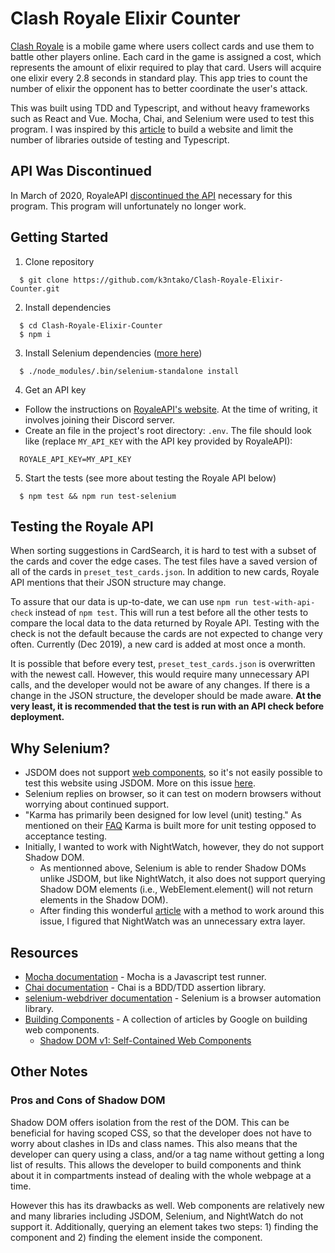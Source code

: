 # Clash Royale Elixir Counter

[Clash Royale](https://clashroyale.com/) is a mobile game where users collect cards and use them to battle other players online. Each card in the game is assigned a cost, which represents the amount of elixir required to play that card. Users will acquire one elixir every 2.8 seconds in standard play. This app tries to count the number of elixir the opponent has to better coordinate the user's attack.

This was built using TDD and Typescript, and without heavy frameworks such as React and Vue. Mocha, Chai, and Selenium were used to test this program. I was inspired by this [article](https://blog.bitsrc.io/can-you-build-web-apps-in-2019-without-a-framework-1065ad82b79f) to build a website and limit the number of libraries outside of testing and Typescript.

## API Was Discontinued

In March of 2020, RoyaleAPI [discontinued the API](https://royaleapi.com/blog/sunset-api) necessary for this program. This program will unfortunately no longer work.

## Getting Started

1. Clone repository

```
  $ git clone https://github.com/k3ntako/Clash-Royale-Elixir-Counter.git
```

2. Install dependencies

```
  $ cd Clash-Royale-Elixir-Counter
  $ npm i
```

3. Install Selenium dependencies ([more here](https://github.com/vvo/selenium-standalone/blob/master/README.md#install--run))

```
  $ ./node_modules/.bin/selenium-standalone install
```

4. Get an API key

- Follow the instructions on [RoyaleAPI's website](https://docs.royaleapi.com/#/authentication?id=generating-new-keys). At the time of writing, it involves joining their Discord server.
- Create an file in the project's root directory: `.env`.
  The file should look like (replace `MY_API_KEY` with the API key provided by RoyaleAPI):

```
  ROYALE_API_KEY=MY_API_KEY
```

5. Start the tests (see more about testing the Royale API below)

```
  $ npm test && npm run test-selenium
```

## Testing the Royale API

When sorting suggestions in CardSearch, it is hard to test with a subset of the cards and cover the edge cases. The test files have a saved version of all of the cards in `preset_test_cards.json`. In addition to new cards, Royale API mentions that their JSON structure may change.

To assure that our data is up-to-date, we can use `npm run test-with-api-check` instead of `npm test`. This will run a test before all the other tests to compare the local data to the data returned by Royale API. Testing with the check is not the default because the cards are not expected to change very often. Currently (Dec 2019), a new card is added at most once a month.

It is possible that before every test, `preset_test_cards.json` is overwritten with the newest call. However, this would require many unnecessary API calls, and the developer would not be aware of any changes. If there is a change in the JSON structure, the developer should be made aware. **At the very least, it is recommended that the test is run with an API check before deployment.**

## Why Selenium?

- JSDOM does not support [web components](https://developer.mozilla.org/en-US/docs/Web/Web_Components), so it's not easily possible to test this website using JSDOM. More on this issue [here](https://github.com/jsdom/jsdom/issues/1030).
- Selenium replies on browser, so it can test on modern browsers without worrying about continued support.
- "Karma has primarily been designed for low level (unit) testing." As mentioned on their [FAQ](http://karma-runner.github.io/4.0/intro/faq.html) Karma is built more for unit testing opposed to acceptance testing.
- Initially, I wanted to work with NightWatch, however, they do not support Shadow DOM.
  - As mentionned above, Selenium is able to render Shadow DOMs unlike JSDOM, but like NightWatch, it also does not support querying Shadow DOM elements (i.e., WebElement.element() will not return elements in the Shadow DOM).
  - After finding this wonderful [article](https://medium.com/rate-engineering/a-guide-to-working-with-shadow-dom-using-selenium-b124992559f) with a method to work around this issue, I figured that NightWatch was an unnecessary extra layer.

## Resources

- [Mocha documentation](https://mochajs.org/) - Mocha is a Javascript test runner.
- [Chai documentation](https://www.chaijs.com/guide/) - Chai is a BDD/TDD assertion library.
- [selenium-webdriver documentation](https://selenium.dev/selenium/docs/api/javascript/index.html) - Selenium is a browser automation library.
- [Building Components](https://developers.google.com/web/fundamentals/web-components) - A collection of articles by Google on building web components.
  - [Shadow DOM v1: Self-Contained Web Components](https://developers.google.com/web/fundamentals/web-components/shadowdom)

## Other Notes

### Pros and Cons of Shadow DOM

Shadow DOM offers isolation from the rest of the DOM. This can be beneficial for having scoped CSS, so that the developer does not have to worry about clashes in IDs and class names. This also means that the developer can query using a class, and/or a tag name without getting a long list of results. This allows the developer to build components and think about it in compartments instead of dealing with the whole webpage at a time.

However this has its drawbacks as well. Web components are relatively new and many libraries including JSDOM, Selenium, and NightWatch do not support it. Additionally, querying an element takes two steps: 1) finding the component and 2) finding the element inside the component.
